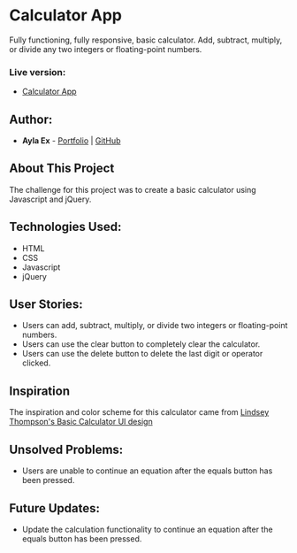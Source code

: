 # Calculator App
Fully functioning, fully responsive, basic calculator. Add, subtract, multiply, or divide any two integers or floating-point numbers.


### Live version:
* [Calculator App](https://aylaex.github.io/calculator/)

## Author:

* **Ayla Ex** - [Portfolio](https://aylaex.dev) | [GitHub](https://github.com/aylaex)

## About This Project
The challenge for this project was to create a basic calculator using Javascript and jQuery.

## Technologies Used:

* HTML
* CSS
* Javascript
* jQuery

## User Stories:

* Users can add, subtract, multiply, or divide two integers or floating-point numbers.
* Users can use the clear button to completely clear the calculator.
* Users can use the delete button to delete the last digit or operator clicked.


## Inspiration

The inspiration and color scheme for this calculator came from [Lindsey Thompson's Basic Calculator UI design](https://dribbble.com/shots/6789009-Basic-Calculator#shot-description)


## Unsolved Problems:

* Users are unable to continue an equation after the equals button has been pressed.

## Future Updates:

* Update the calculation functionality to continue an equation after the equals button has been pressed.
